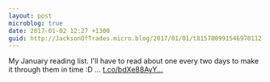 ```yaml
---
layout: post
microblog: true
date: 2017-01-02 12:27 +1300
guid: http://JacksonOfTrades.micro.blog/2017/01/01/t815700991546970112.html
---
```

My January reading list. I'll have to read about one every two days to make it through them in time :D … [t.co/bdXe88AyY...](https://t.co/bdXe88AyYQ)
